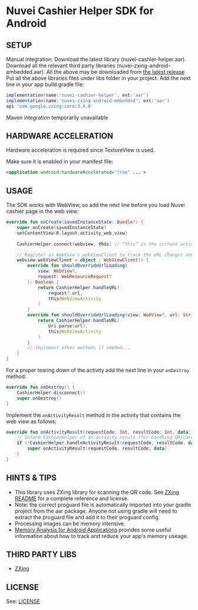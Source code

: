 Nuvei Cashier Helper SDK for Android
==========================================

SETUP
------------
Manual integration: 
Download the latest library (nuvei-cashier-helper.aar). 
Download all the relevant third party libraries (nuvei-zxing-android-embedded.aar).
All the above may be downloaded from [the latest release](https://github.com/SafeChargeInternational/NuveiCashierHelper-Android/releases/tag/3.2)
Put all the above libraries files under libs folder in your project.
Add the next line in your app build.gradle file:
```gradle
implementation(name:'nuvei-cashier-helper', ext:'aar')
implementation(name:'nuvei-zxing-android-embedded', ext:'aar')
api 'com.google.zxing:core:3.4.0'
```


Maven integration temporarily unavailable


HARDWARE ACCELERATION
------------
Hardware acceleration is required since TextureView is used.

Make sure it is enabled in your manifest file:

```xml
<application android:hardwareAccelerated="true" ... >
```

USAGE
------------
The SDK works with WebView, so add the next line before you load Nuvei cashier page in the web view:
```kotlin
override fun onCreate(savedInstanceState: Bundle?) {
    super.onCreate(savedInstanceState)
    setContentView(R.layout.activity_web_view)
    
    CashierHelper.connect(webview, this) // “this” is the current activity

    // Register as WebView's webViewClient to track the URL changes and inform the CashierScanner SDK
    webview.webViewClient = object : WebViewClient() {
        override fun shouldOverrideUrlLoading(
            view: WebView?,
            request: WebResourceRequest?
        ): Boolean {
            return CashierHelper.handleURL(
                request?.url,
                this@WebViewActivity
            )
        }
        override fun shouldOverrideUrlLoading(view: WebView?, url: String?): Boolean {
            return CashierHelper.handleURL(
                Uri.parse(url),
                this@WebViewActivity
            )
        }
        // Implement other methods if needed...
    }
}
```

For a proper tearing down of the activity add the next line in your `onDestroy` method:
```kotlin
override fun onDestroy() {
    CashierHelper.disconnect()
    super.onDestroy()
}
```

Implement the `onActivityResult` method in the activity that contains the web view as follows:
```kotlin
override fun onActivityResult(requestCode: Int, resultCode: Int, data: Intent?) {
    // Inform CashierHelper of an activity result (for handling QR/card scanner result or GooglePay result)
    if (!CashierHelper.handleActivityResult(requestCode, resultCode, data)) {
        super.onActivityResult(requestCode, resultCode, data)
    }
}
```

HINTS & TIPS
------------
* This library uses ZXing library for scanning the QR code. See [ZXing README](https://github.com/journeyapps/zxing-android-embedded) for a complete reference and license.
* Note: the correct proguard file is automatically imported into your gradle project from the aar package. Anyone not using gradle will need to extract the proguard file and add it to their proguard config.
* Processing images can be memory intensive.
* [Memory Analysis for Android Applications](https://android-developers.blogspot.com/2011/03/memory-analysis-for-android.html) provides some useful information about how to track and reduce your app's memory useage.

THIRD PARTY LIBS
------------
* [ZXing](https://github.com/SafeChargeInternational/zxing-android-embedded)

LICENSE
------------
See: [LICENSE](https://github.com/SafeChargeInternational/NuveiCashierScanner/blob/master/LICENSE.md)

